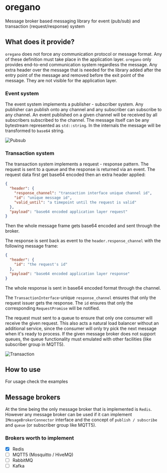 # oregano

Message broker based messaging library for event (pub/sub) and transaction (request/response) system

## What does it provide?

`oregano` does not force any communication protocol or message format. Any of these definition must take place in the application layer. `oregano` only provides end-to-end communication system regardless the message. Any extra header over the message that is needed for the library added after the entry point of the message and removed before the exit point of the message. They are not visible for the application layer.

### Event system

The event system implements a publisher - subscriber system. Any publisher can publish onto any channel and any subscriber can subscribe to any channel. An event published on a given channel will be received by all subscribers subscribed to the channel. The message itself can be any bytestream represented as `std::string`. In the internals the message will be transformed to `base64` string.

<!-- ```plantuml
@startuml

skinparam linetype polyline

component service_a as "service a" {
    rectangle publisher_logic1 as "publisher logic"

    package IEventInterface1 as "IEventInterface" {
        rectangle IPublisher1 as "IPublisher"
    }
}

component service_b as "service b" {
    rectangle publisher_logic2 as "publisher logic"

    package IEventInterface2 as "IEventInterface" {
        rectangle IPublisher2 as "IPublisher"
    }
}

cloud message_broker as "message broker" {
    cloud channel_1
    cloud channel_2
    channel_1 -d[hidden]- channel_2
}

component service_c as "service c" {
    rectangle subscriber_logic1 as "subscriber logic"

    package IEventInterface3 as "IEventInterface" {
        rectangle ISubscriber1 as "ISubscriber"
    }
}

component service_d as "service d" {
    rectangle subscriber_logic2 as "subscriber logic"

    package IEventInterface4 as "IEventInterface" {
        rectangle ISubscriber2 as "ISubscriber"
    }
}

component service_e as "service e" {
    rectangle subscriber_logic3 as "subscriber logic"

    package IEventInterface5 as "IEventInterface" {
        rectangle ISubscriber3 as "ISubscriber"
    }
}

service_a -d[hidden]- service_b

service_c -d[hidden]- service_d
service_d -d[hidden]- service_e

publisher_logic1 -> IPublisher1 : raw message
IPublisher1 =[#red]> channel_1 : base64 message

publisher_logic2 -> IPublisher2 : raw message
IPublisher2 =[#blue]> channel_2 : base64 message

channel_1 =[#red]> ISubscriber1 : base64 message
ISubscriber1 -> subscriber_logic1 : raw message

channel_1 =[#red]> ISubscriber2 : base64 message
ISubscriber2 -> subscriber_logic2 : raw message

channel_2  =[#blue]> ISubscriber2 : base64 message

channel_2 =[#blue]> ISubscriber3 : base64 message
ISubscriber3 -> subscriber_logic3 : raw message

@enduml
```-->

![Pubsub](https://www.plantuml.com/plantuml/svg/dLKzRy8m4DtzAwnqPi2X7P2AM3gmLUg8KEIFAqGuJcGdLAZYlzVasyI44ZO_lxjtxpXVrYQdEYyIYP0vnYgZcYPOnWhoSmOuI-NvUa28fqcMAb0vDg1FCOU8OcfmK9ym3V0lmlQdWUTKxQKDBfYCpG5q9DDzpESblmLn2GQe3CeeFz8zuCt7oKfiL0xwctAeGcx0HiWLstmsYUkWzXoKx0kw-4mmnmHxQ88yRu9CCK56JCYq43W1OwnOn7Hwj7LSsJM4AwXHgEZyG9K26Sqz6AcmXe5dOdk8XG2rc_KutlPnftrys3vJCCDrpDmXwD3_D31yee5VRUPw33fWT0w4OqGyDa8c65bCCaAUCWAE4NXi99nWv7MIaN34IBTK-jFNljAEmBq4WRe_qdTl5zXW6yrMpj9OOar_ccU5-ZVlsnSDOhVgFP4bPjJ0swBbey6USDAJk-d9DJsJ1VJo4q_-JhijnndsGOHpQuiPlaItf0SAP5I1-1J8FGM2UwR7DNentf1mjApGLrPuMzOQbB0Vm3y0 "Pubsub")

### Transaction system

The transaction system implements a request - response pattern. The request is sent to a queue and the response is returned via an event. The request data first get base64 encoded then an extra header applied:

```json
{
  "header": {
    "response_channel": "transaction interface unique channel id",
    "id": "unique message id",
    "valid_until": "a timepoint until the request is valid"
  },
  "payload": "base64 encoded application layer request"
}
```

Then the whole message frame gets base64 encoded and sent through the broker.

The response is sent back as event to the `header.response_channel` with the following message frame:

```json
{
  "header": {
    "id": "the request's id"
  },
  "payload": "base64 encoded application layer response"
}
```

The whole response is sent in base64 encoded format through the channel.

The `TransactionInterface`-unique `response_channel` ensures that only the request issuer gets the response. The `id` ensures that only the corresponding `RequestPromise` will be notified.

The request must sent to a queue to ensure that only one consumer will receive the given request. This also acts a natural load balancer without an additional service, since the consumer will only try pick the next message when it's ready to process. If the given message broker does not support queues, the queue functionality must emulated with other facilities (like subscriber group in MQTT5).

<!-- ```plantuml
@startuml

skinparam linetype polyline

component producer as "producer" {
    rectangle producer_logic as "producer logic"

    package ITransactionInterface1 as "ITransactionInterface" {
        rectangle IRequestSender
        package IEventInterface1 as "IEventInterface" {
            rectangle ISubscriber
        }
    }

    IRequestSender -d[hidden]- IEventInterface1
}

cloud message_broker as "message broker" {
    queue consumer_queue
    cloud AttaCaccA_CACaGa
    consumer_queue -d[hidden]- AttaCaccA_CACaGa
}

component consumer as "consumer" {
    package ITransactionInterface2 as "ITransactionInterface" {
        rectangle IRequestHandler
        package IEventInterface2 as "IEventInterface" {
            rectangle IPublisher
        }
    }

    rectangle consumer_logic as "consumer logic"

    IRequestHandler -d[hidden]- IEventInterface2

    ITransactionInterface2 -d[hidden]- consumer_logic
}

producer_logic =[#red]> IRequestSender : raw request
IRequestSender =[#red]> consumer_queue : base64 encoded\nrequest with\nheader
consumer_queue =[#red]> IRequestHandler : base64 encoded\nrequest with\nheader
IRequestHandler =[#red]> consumer_logic : raw request

consumer_logic =[#blue]> IPublisher : raw response
IPublisher =[#blue]> AttaCaccA_CACaGa : base64 encoded\nresponse with\nheader
AttaCaccA_CACaGa =[#blue]> ISubscriber : base64 encoded\nresponse with\nheader
ISubscriber =l[#blue]> producer_logic : raw response

@enduml
``` -->

![Transaction](https://www.plantuml.com/plantuml/svg/dLHDJyCm3BtdLrZZp849SK02CKq8TaF03T3a9cQhbYOb7o24-EzaxPerwHWVEtIAxVVyukVsmZeqpbUICRigLOq6Av2b8lTU4zHQlgyFZ75TrLgHSb0RBJmd0sXXr1r6yC4W_0nnXseXAPRDfLwKF2c69ZHY3Q96li85mUpUeBB8NQdLJ3aopyZfgC7jJ7KTqwwpMthnPDqTAK4c5iGcbw_X2Zbz6kmJP-Htlh3Sb4MF-PErp-OlxGw7uc5P2a7gwN3GcGK8bzeBgCZQe6rU6BtQJ7KJWZRK2GhKde1hPNqLvjeScqJBCt4EfyZvP3wTJF4AsrHIdIWQr7_sNUw0ZPxkq2dPwzdulvvTenBoPzF6VpJjnXUojCllFDjMnbbjDpPEeR-ncTvzDeytYDrpwWFJvciliXVexE70a7WwpvVi50o-XLiqCPOb8oZRWrCeqDB9CP3YMf1uL1i2U2lTyb4j2TUlJuOQIEWcy4kw73PKrrurlHBBiW5LI4zh6T7Q2B5XVIsnNcPRdY_yJjajGQfx0En9s7uIVatNnvp9I9NvdTs8NGH7msVw2m00 "Transaction")

## How to use

For usage check the examples

## Message brokers

At the time being the only message broker that is implemented is `Redis`. However any message broker can be used if it can implement `IMesageBrokerConnector` interface and the concept of `publish / subscribe` and `queue` (or subscriber group like MQTT5).

### Brokers worth to implement

- [x] Redis
- [ ] MQTT5 (Mosquitto / HiveMQ)
- [ ] RabbitMQ
- [ ] Kafka
